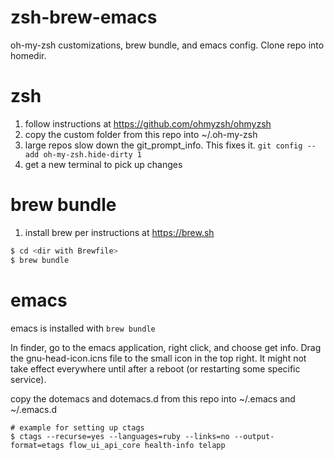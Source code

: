 # zsh-brew-emacs
oh-my-zsh customizations, brew bundle, and emacs config. Clone repo into homedir.

# zsh
1. follow instructions at https://github.com/ohmyzsh/ohmyzsh
2. copy the custom folder from this repo into ~/.oh-my-zsh
3. large repos slow down the git_prompt_info. This fixes it.
`git config --add oh-my-zsh.hide-dirty 1`
4. get a new terminal to pick up changes

# brew bundle
1. install brew per instructions at https://brew.sh
```zsh
$ cd <dir with Brewfile>
$ brew bundle
```

# emacs
emacs is installed with `brew bundle`

In finder, go to the emacs application, right click, and choose get info. Drag the gnu-head-icon.icns file to the small icon in the top right.
It might not take effect everywhere until after a reboot (or restarting some specific service).

copy the dotemacs and dotemacs.d from this repo into ~/.emacs and ~/.emacs.d
```
# example for setting up ctags
$ ctags --recurse=yes --languages=ruby --links=no --output-format=etags flow_ui_api_core health-info telapp
```
